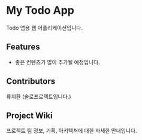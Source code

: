 # My Todo App
Todo 앱용 웹 어플리케이션입니다.

## Features
- 좋은 컨텐츠가 많이 추가될 예정입니다.

## Contributors
류지환
(솔로프로젝트입니다.)

## Project Wiki
프로젝트 팀 정보, 기획, 아키텍쳐에 대한 자세한 안내입니다.
